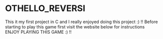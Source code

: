 # OTHELLO_REVERSI
This it my first project in C and I really enjoyed doing this project  :)  !!
Before starting to play this game first visit the website below for instructions
ENJOY PLAYING THIS GAME :) !! 
